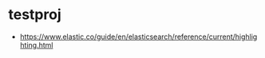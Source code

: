 # testproj

- https://www.elastic.co/guide/en/elasticsearch/reference/current/highlighting.html




